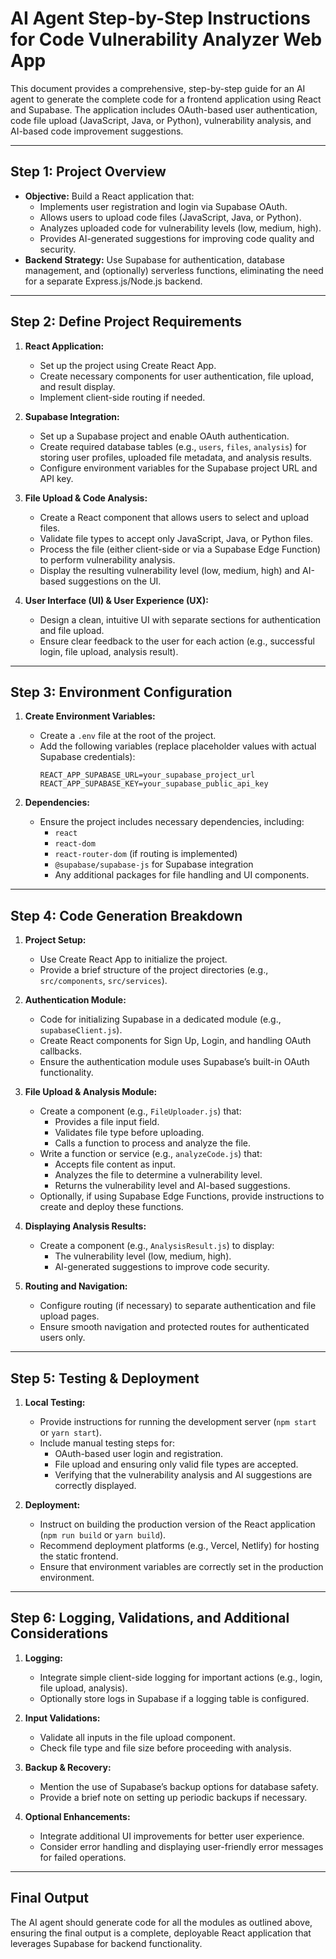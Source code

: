 # AI Agent Step-by-Step Instructions for Code Vulnerability Analyzer Web App

This document provides a comprehensive, step-by-step guide for an AI agent to generate the complete code for a frontend application using React and Supabase. The application includes OAuth-based user authentication, code file upload (JavaScript, Java, or Python), vulnerability analysis, and AI-based code improvement suggestions.

---

## Step 1: Project Overview

- **Objective:** Build a React application that:
  - Implements user registration and login via Supabase OAuth.
  - Allows users to upload code files (JavaScript, Java, or Python).
  - Analyzes uploaded code for vulnerability levels (low, medium, high).
  - Provides AI-generated suggestions for improving code quality and security.
- **Backend Strategy:** Use Supabase for authentication, database management, and (optionally) serverless functions, eliminating the need for a separate Express.js/Node.js backend.

---

## Step 2: Define Project Requirements

1. **React Application:**
   - Set up the project using Create React App.
   - Create necessary components for user authentication, file upload, and result display.
   - Implement client-side routing if needed.

2. **Supabase Integration:**
   - Set up a Supabase project and enable OAuth authentication.
   - Create required database tables (e.g., `users`, `files`, `analysis`) for storing user profiles, uploaded file metadata, and analysis results.
   - Configure environment variables for the Supabase project URL and API key.

3. **File Upload & Code Analysis:**
   - Create a React component that allows users to select and upload files.
   - Validate file types to accept only JavaScript, Java, or Python files.
   - Process the file (either client-side or via a Supabase Edge Function) to perform vulnerability analysis.
   - Display the resulting vulnerability level (low, medium, high) and AI-based suggestions on the UI.

4. **User Interface (UI) & User Experience (UX):**
   - Design a clean, intuitive UI with separate sections for authentication and file upload.
   - Ensure clear feedback to the user for each action (e.g., successful login, file upload, analysis result).

---

## Step 3: Environment Configuration

1. **Create Environment Variables:**
   - Create a `.env` file at the root of the project.
   - Add the following variables (replace placeholder values with actual Supabase credentials):
     ```
     REACT_APP_SUPABASE_URL=your_supabase_project_url
     REACT_APP_SUPABASE_KEY=your_supabase_public_api_key
     ```

2. **Dependencies:**
   - Ensure the project includes necessary dependencies, including:
     - `react`
     - `react-dom`
     - `react-router-dom` (if routing is implemented)
     - `@supabase/supabase-js` for Supabase integration
     - Any additional packages for file handling and UI components.

---

## Step 4: Code Generation Breakdown

1. **Project Setup:**
   - Use Create React App to initialize the project.
   - Provide a brief structure of the project directories (e.g., `src/components`, `src/services`).

2. **Authentication Module:**
   - Code for initializing Supabase in a dedicated module (e.g., `supabaseClient.js`).
   - Create React components for Sign Up, Login, and handling OAuth callbacks.
   - Ensure the authentication module uses Supabase’s built-in OAuth functionality.

3. **File Upload & Analysis Module:**
   - Create a component (e.g., `FileUploader.js`) that:
     - Provides a file input field.
     - Validates file type before uploading.
     - Calls a function to process and analyze the file.
   - Write a function or service (e.g., `analyzeCode.js`) that:
     - Accepts file content as input.
     - Analyzes the file to determine a vulnerability level.
     - Returns the vulnerability level and AI-based suggestions.
   - Optionally, if using Supabase Edge Functions, provide instructions to create and deploy these functions.

4. **Displaying Analysis Results:**
   - Create a component (e.g., `AnalysisResult.js`) to display:
     - The vulnerability level (low, medium, high).
     - AI-generated suggestions to improve code security.

5. **Routing and Navigation:**
   - Configure routing (if necessary) to separate authentication and file upload pages.
   - Ensure smooth navigation and protected routes for authenticated users only.

---

## Step 5: Testing & Deployment

1. **Local Testing:**
   - Provide instructions for running the development server (`npm start` or `yarn start`).
   - Include manual testing steps for:
     - OAuth-based user login and registration.
     - File upload and ensuring only valid file types are accepted.
     - Verifying that the vulnerability analysis and AI suggestions are correctly displayed.

2. **Deployment:**
   - Instruct on building the production version of the React application (`npm run build` or `yarn build`).
   - Recommend deployment platforms (e.g., Vercel, Netlify) for hosting the static frontend.
   - Ensure that environment variables are correctly set in the production environment.

---

## Step 6: Logging, Validations, and Additional Considerations

1. **Logging:**
   - Integrate simple client-side logging for important actions (e.g., login, file upload, analysis).
   - Optionally store logs in Supabase if a logging table is configured.

2. **Input Validations:**
   - Validate all inputs in the file upload component.
   - Check file type and file size before proceeding with analysis.

3. **Backup & Recovery:**
   - Mention the use of Supabase’s backup options for database safety.
   - Provide a brief note on setting up periodic backups if necessary.

4. **Optional Enhancements:**
   - Integrate additional UI improvements for better user experience.
   - Consider error handling and displaying user-friendly error messages for failed operations.

---

## Final Output

The AI agent should generate code for all the modules as outlined above, ensuring the final output is a complete, deployable React application that leverages Supabase for backend functionality.
